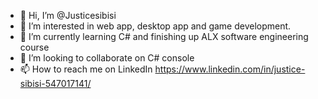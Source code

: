 - 👋 Hi, I’m @Justicesibisi
- 👀 I’m interested in web app, desktop app and game development.
- 🌱 I’m currently learning C# and finishing up ALX software engineering course
- 💞️ I’m looking to collaborate on C# console
- 📫 How to reach me on LinkedIn https://www.linkedin.com/in/justice-sibisi-547017141/
<!---
Justicesibisi/Justicesibisi is a ✨ special ✨ repository because its `README.md` (this file) appears on your GitHub profile.
You can click the Preview link to take a look at your changes.
--->

